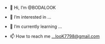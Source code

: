 - 👋 Hi, I’m @BODALOOK
- 👀 I’m interested in ...
- 🌱 I’m currently learning ...
  
- 📫 How to reach me ...looK7798@gmail.com 

<!---
BODALOOK/BODALOOK is a ✨ special ✨ repository because its `README.md` (this file) appears on your GitHub profile.
You can click the Preview link to take a look at your changes.
--->
